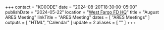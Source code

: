 +++
contact = "KC0ODE"
date = "2024-08-20T18:30:00-05:00"
publishDate = "2024-05-22"
location = "[West Fargo FD HQ](/places/west-fargo-fire-department-headquarters/)"
title = "August ARES Meeting"
linkTitle = "ARES Meeting"
dates = [ "ARES Meetings" ]
outputs = [ "HTML", "Calendar" ]
update = 2
aliases = [ "" ]
+++
